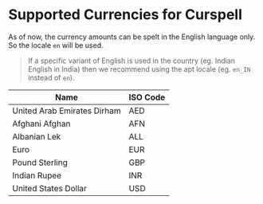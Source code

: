 # Supported Currencies for Curspell

As of now, the currency amounts can be spelt in the English language only. So the locale `en` will be used. 

> If a specific variant of English is used in the country (eg. Indian English in India) then we recommend using the apt locale (eg. `en_IN` instead of `en`).

| Name                        | ISO Code |
|-----------------------------|----------|
| United Arab Emirates Dirham | AED      |
| Afghani Afghan              | AFN      |
| Albanian Lek                | ALL      |
| Euro                        | EUR      |
| Pound Sterling              | GBP      |
| Indian Rupee                | INR      |
| United States Dollar        | USD      |